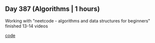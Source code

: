 ## Day 387 (Algorithms | 1 hours)

Working with "neetcode - algorithms and data structures for beginners"
finished 13-14 videos

[code](https://github.com/alexvyber/algorithms-and-data-structures-neetcode.git)

